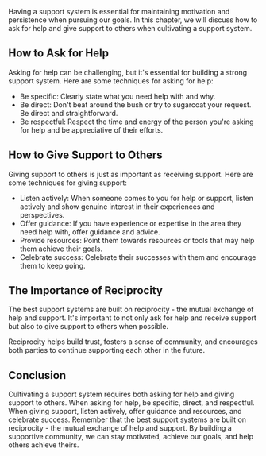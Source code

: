 
Having a support system is essential for maintaining motivation and persistence when pursuing our goals. In this chapter, we will discuss how to ask for help and give support to others when cultivating a support system.

How to Ask for Help
-------------------

Asking for help can be challenging, but it's essential for building a strong support system. Here are some techniques for asking for help:

* Be specific: Clearly state what you need help with and why.
* Be direct: Don't beat around the bush or try to sugarcoat your request. Be direct and straightforward.
* Be respectful: Respect the time and energy of the person you're asking for help and be appreciative of their efforts.

How to Give Support to Others
-----------------------------

Giving support to others is just as important as receiving support. Here are some techniques for giving support:

* Listen actively: When someone comes to you for help or support, listen actively and show genuine interest in their experiences and perspectives.
* Offer guidance: If you have experience or expertise in the area they need help with, offer guidance and advice.
* Provide resources: Point them towards resources or tools that may help them achieve their goals.
* Celebrate success: Celebrate their successes with them and encourage them to keep going.

The Importance of Reciprocity
-----------------------------

The best support systems are built on reciprocity - the mutual exchange of help and support. It's important to not only ask for help and receive support but also to give support to others when possible.

Reciprocity helps build trust, fosters a sense of community, and encourages both parties to continue supporting each other in the future.

Conclusion
----------

Cultivating a support system requires both asking for help and giving support to others. When asking for help, be specific, direct, and respectful. When giving support, listen actively, offer guidance and resources, and celebrate success. Remember that the best support systems are built on reciprocity - the mutual exchange of help and support. By building a supportive community, we can stay motivated, achieve our goals, and help others achieve theirs.
